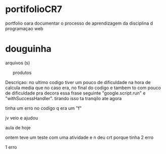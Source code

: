 # portifolioCR7
portfolio oara documentar o processo de aprendizagem da disciplina d programaçao web
<h1> douguinha </h1>
arquivos (s)
<ul> produtos </ul>
Descriçao: 
no ultimo codigo tiver um pouco de dificuldade na hora de calcula media que no caso era, no final do codigo e tambem to com pouco de dificuldade pra decora essa frase seguinte "google.script.run" e "withSuccessHandler". tirando isso ta tranqilo ate agora

tinha um erro no codigo q era um "f"  
 
 jv veio e ajudou

aula de hoje 

ontem teve um teste com uma atividade e n deu crt porque tinha 2 erro

<P> 1 erro </p>

